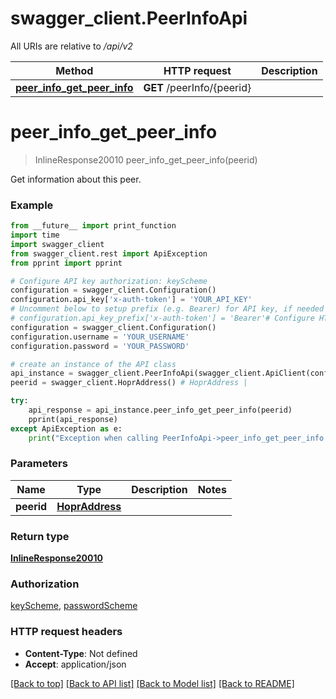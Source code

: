 # swagger_client.PeerInfoApi

All URIs are relative to */api/v2*

Method | HTTP request | Description
------------- | ------------- | -------------
[**peer_info_get_peer_info**](PeerInfoApi.md#peer_info_get_peer_info) | **GET** /peerInfo/{peerid} | 

# **peer_info_get_peer_info**
> InlineResponse20010 peer_info_get_peer_info(peerid)



Get information about this peer.

### Example
```python
from __future__ import print_function
import time
import swagger_client
from swagger_client.rest import ApiException
from pprint import pprint

# Configure API key authorization: keyScheme
configuration = swagger_client.Configuration()
configuration.api_key['x-auth-token'] = 'YOUR_API_KEY'
# Uncomment below to setup prefix (e.g. Bearer) for API key, if needed
# configuration.api_key_prefix['x-auth-token'] = 'Bearer'# Configure HTTP basic authorization: passwordScheme
configuration = swagger_client.Configuration()
configuration.username = 'YOUR_USERNAME'
configuration.password = 'YOUR_PASSWORD'

# create an instance of the API class
api_instance = swagger_client.PeerInfoApi(swagger_client.ApiClient(configuration))
peerid = swagger_client.HoprAddress() # HoprAddress | 

try:
    api_response = api_instance.peer_info_get_peer_info(peerid)
    pprint(api_response)
except ApiException as e:
    print("Exception when calling PeerInfoApi->peer_info_get_peer_info: %s\n" % e)
```

### Parameters

Name | Type | Description  | Notes
------------- | ------------- | ------------- | -------------
 **peerid** | [**HoprAddress**](.md)|  | 

### Return type

[**InlineResponse20010**](InlineResponse20010.md)

### Authorization

[keyScheme](../README.md#keyScheme), [passwordScheme](../README.md#passwordScheme)

### HTTP request headers

 - **Content-Type**: Not defined
 - **Accept**: application/json

[[Back to top]](#) [[Back to API list]](../README.md#documentation-for-api-endpoints) [[Back to Model list]](../README.md#documentation-for-models) [[Back to README]](../README.md)


